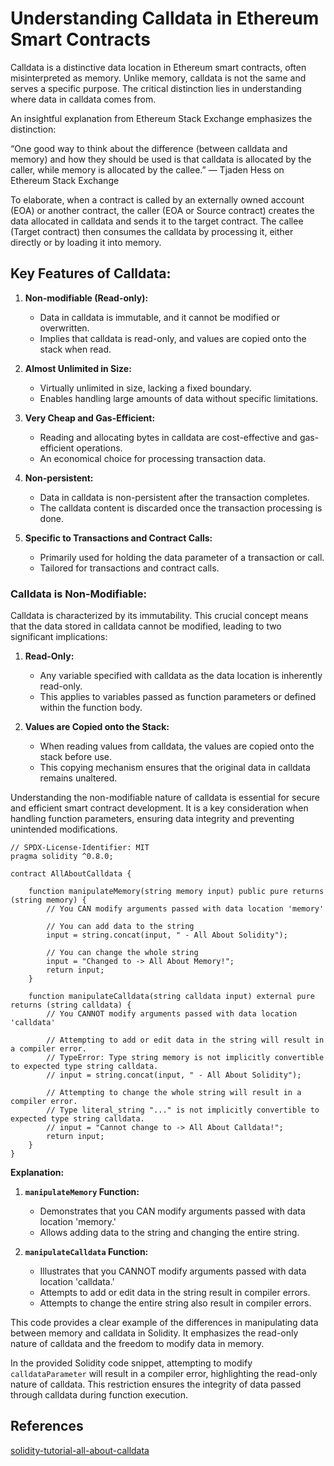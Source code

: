 
# Understanding Calldata in Ethereum Smart Contracts

Calldata is a distinctive data location in Ethereum smart contracts, often misinterpreted as memory. Unlike memory, calldata is not the same and serves a specific purpose. The critical distinction lies in understanding where data in calldata comes from.

An insightful explanation from Ethereum Stack Exchange emphasizes the distinction:

“One good way to think about the difference (between calldata and memory) and how they should be used is that calldata is allocated by the caller, while memory is allocated by the callee.” — Tjaden Hess on Ethereum Stack Exchange

To elaborate, when a contract is called by an externally owned account (EOA) or another contract, the caller (EOA or Source contract) creates the data allocated in calldata and sends it to the target contract. The callee (Target contract) then consumes the calldata by processing it, either directly or by loading it into memory.

## Key Features of Calldata:

1. **Non-modifiable (Read-only):**
   - Data in calldata is immutable, and it cannot be modified or overwritten.
   - Implies that calldata is read-only, and values are copied onto the stack when read.

2. **Almost Unlimited in Size:**
   - Virtually unlimited in size, lacking a fixed boundary.
   - Enables handling large amounts of data without specific limitations.

3. **Very Cheap and Gas-Efficient:**
   - Reading and allocating bytes in calldata are cost-effective and gas-efficient operations.
   - An economical choice for processing transaction data.

4. **Non-persistent:**
   - Data in calldata is non-persistent after the transaction completes.
   - The calldata content is discarded once the transaction processing is done.

5. **Specific to Transactions and Contract Calls:**
   - Primarily used for holding the data parameter of a transaction or call.
   - Tailored for transactions and contract calls.

### Calldata is Non-Modifiable:

Calldata is characterized by its immutability. This crucial concept means that the data stored in calldata cannot be modified, leading to two significant implications:

1. **Read-Only:**
   - Any variable specified with calldata as the data location is inherently read-only.
   - This applies to variables passed as function parameters or defined within the function body.

2. **Values are Copied onto the Stack:**
   - When reading values from calldata, the values are copied onto the stack before use.
   - This copying mechanism ensures that the original data in calldata remains unaltered.

Understanding the non-modifiable nature of calldata is essential for secure and efficient smart contract development. It is a key consideration when handling function parameters, ensuring data integrity and preventing unintended modifications.

```solidity
// SPDX-License-Identifier: MIT
pragma solidity ^0.8.0;

contract AllAboutCalldata {

    function manipulateMemory(string memory input) public pure returns (string memory) {
        // You CAN modify arguments passed with data location 'memory'

        // You can add data to the string
        input = string.concat(input, " - All About Solidity");

        // You can change the whole string
        input = "Changed to -> All About Memory!";
        return input;
    }

    function manipulateCalldata(string calldata input) external pure returns (string calldata) {
        // You CANNOT modify arguments passed with data location 'calldata'

        // Attempting to add or edit data in the string will result in a compiler error.
        // TypeError: Type string memory is not implicitly convertible to expected type string calldata.
        // input = string.concat(input, " - All About Solidity");

        // Attempting to change the whole string will result in a compiler error.
        // Type literal_string "..." is not implicitly convertible to expected type string calldata.
        // input = "Cannot change to -> All About Calldata!";
        return input;
    }
}
```

**Explanation:**

1. **`manipulateMemory` Function:**
   - Demonstrates that you CAN modify arguments passed with data location 'memory.'
   - Allows adding data to the string and changing the entire string.

2. **`manipulateCalldata` Function:**
   - Illustrates that you CANNOT modify arguments passed with data location 'calldata.'
   - Attempts to add or edit data in the string result in compiler errors.
   - Attempts to change the entire string also result in compiler errors.

This code provides a clear example of the differences in manipulating data between memory and calldata in Solidity. It emphasizes the read-only nature of calldata and the freedom to modify data in memory.

In the provided Solidity code snippet, attempting to modify `calldataParameter` will result in a compiler error, highlighting the read-only nature of calldata. This restriction ensures the integrity of data passed through calldata during function execution.

## References
[solidity-tutorial-all-about-calldata](https://betterprogramming.pub/solidity-tutorial-all-about-calldata-aebbe998a5fc)